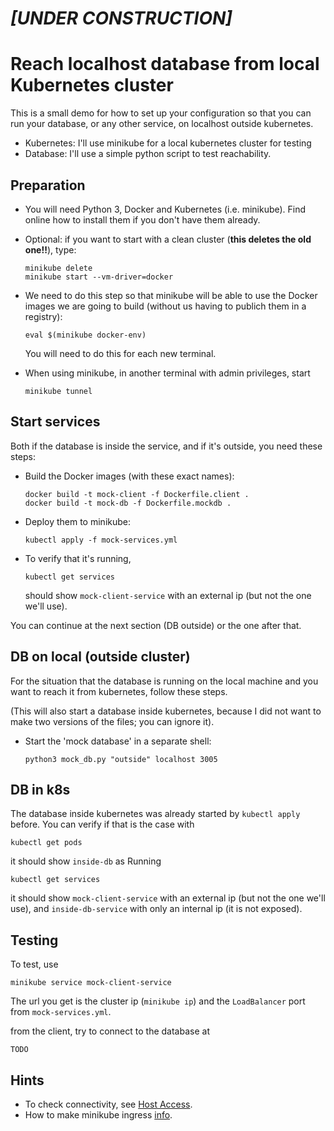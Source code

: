 
# *[UNDER CONSTRUCTION]*
# Reach localhost database from local Kubernetes cluster

This is a small demo for how to set up your configuration so that you can run your database, or any other service, on localhost outside kubernetes.

* Kubernetes: I'll use minikube for a local kubernetes cluster for testing
* Database: I'll use a simple python script to test reachability.

## Preparation

* You will need Python 3, Docker and Kubernetes (i.e. minikube). Find online how to install them if you don't have them already.

* Optional: if you want to start with a clean cluster (**this deletes the old one!!**), type:

      minikube delete
      minikube start --vm-driver=docker

* We need to do this step so that minikube will be able to use the Docker images we are going to build (without us having to publich them in a registry):

      eval $(minikube docker-env)
    
  You will need to do this for each new terminal.

* When using minikube, in another terminal with admin privileges, start

      minikube tunnel

## Start services

Both if the database is inside the service, and if it's outside, you need these steps:

* Build the Docker images (with these exact names):

      docker build -t mock-client -f Dockerfile.client .
      docker build -t mock-db -f Dockerfile.mockdb .

* Deploy them to minikube:

      kubectl apply -f mock-services.yml

* To verify that it's running,

      kubectl get services
    
   should show `mock-client-service` with an external ip (but not the one we'll use).

You can continue at the next section (DB outside) or the one after that.

## DB on local (outside cluster)

For the situation that the database is running on the local machine and you want to reach it from kubernetes, follow these steps.

(This will also start a database inside kubernetes, because I did not want to make two versions of the files; you can ignore it).

* Start the 'mock database' in a separate shell:

      python3 mock_db.py "outside" localhost 3005

## DB in k8s

The database inside kubernetes was already started by `kubectl apply` before. You can verify if that is the case with

    kubectl get pods
    
it should show `inside-db` as Running

    kubectl get services

it should show `mock-client-service` with an external ip (but not the one we'll use), and `inside-db-service` with only an internal ip (it is not exposed).

## Testing

To test, use

    minikube service mock-client-service

The url you get is the cluster ip (`minikube ip`) and the `LoadBalancer` port from `mock-services.yml`.

from the client, try to connect to the database at
  
    TODO

## Hints

* To check connectivity, see [Host Access](https://minikube.sigs.k8s.io/docs/handbook/host-access/).
* How to make minikube ingress [info](https://kubernetes.io/docs/tasks/access-application-cluster/ingress-minikube/).

